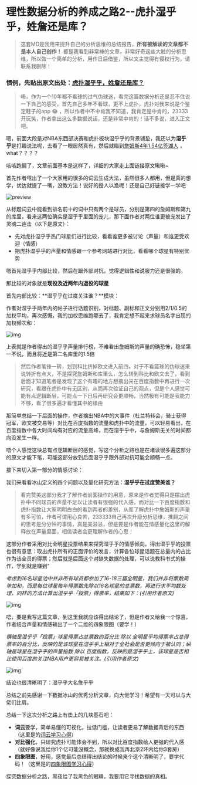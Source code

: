 # 理性数据分析的养成之路2--虎扑湿乎乎，姓詹还是库？

> 这套MD是我用来提升自己的分析思维的总结报告，**所有被解读的文章都不是本人自己创作！** 都是我看到非常棒的文章，非常好奇这些大触的分析思维，所以做一个简单的分析，用作日后借鉴，所以文主觉得有侵权行为，请联系我删除！

### 惯例，先贴出原文出处：[虎扑湿乎乎，姓詹还是库？](https://zhuanlan.zhihu.com/p/37793368)

> 唔，作为一个10年都不看球的过气伪球迷，看完这篇数据分析还是忍不住说一下自己的感受，首先自己多年不看球，更不上虎扑，虎扑对我来说是个鉴定鞋子的app :joy: ，所以作者中不中肯我不知道，我肯定是中肯的，23333开玩笑，作者拿出这么多数据说话，还是非常中肯的！话不多说，进入正文吧。

嗯，前面大段是对NBA东西部决赛和虎扑板块湿乎乎的背景铺垫，我还以为**湿乎乎**是打趣说法呢，去看了一眼居然真有，然后就瞄到[詹姆斯4年1.54亿签湖人](https://bbs.hupu.com/22778658.html) ，what？？？？

咳咳跑偏了，文章前面基本是这样了，详细的大家走上面链接原文瞅瞅~

首先作者甩出了一个大家用的很多的词云生成大法，虽然很多人都用，但是真的想学，优达就提了一嘴，没教方法！说好的授人以渔呢！还是自己好链接学一学吧

![preview](https://pic3.zhimg.com/v2-17dc0d9692262f859330cc3565af9cc9_r.jpg) 

从标题词云中能看到排名前十的词中只有两个是球员，分别是第四的詹姆斯和第九的库里，看来这两位确实是湿乎乎里面的宠儿，那下面作者对两位谁更被宠发出了灵魂二连击（以下是原文）：

- 先对虎扑湿乎乎热门球星们进行比较，看看谁更多被讨论（声量）和谁更受欢迎（情感）
- 把虎扑湿乎乎的声量和情感跟一个参考网站进行对比，看看哪个球星有特别优势

嗯首先湿乎乎内部比较，然后在跟外部对抗，觉得逻辑性和说服力还是很强的。

那比较的对象就是**现役及近两年内退役的球星**

首先内部比较：**湿乎乎在过度关注谁？**模块：

作者对湿乎乎两年内的帖子进行话题识别，对标题、副标和正文分别用2/1/0.5的加权平均，再次感慨，我的加权思维跑哪去了，我肯定想不起来求球员名字出现的加权频次和：

![img](https://pic3.zhimg.com/80/v2-0fa3cc3aa1f8da38334d7e4ac15f1a4a_hd.jpg) 

上表就是作者得出的湿乎乎声量排行榜，不难看出詹姆斯的声量的确恐怖，稳坐第一不说，而且将近是第二名库里的1.5倍

> 然后作者笔锋一转，划到科比挤掉欧文进入前四，对于不看篮球的伪球迷来说转折有点大，不是探究詹姆斯和库里么，怎么转到科比和欧文去了，看到后面才知道笔者是发现了这个有趣的地方想摘出来在百度指数中再进行一次研究，看跟在虎扑中有无区别，从而再次验证自己的观点，但是个人感觉可能有点逻辑断层，可能点一下日后再研究会更顺畅，当然极有可能是我能力不够，看了很多遍才看懂其中的缘由

那简单总结一下后面的操作，作者摘出NBA中的大事件（杜兰特转会，骑士获得冠军，欧文被交易等）对比在百度指数的流量和虎扑中的流量，可以轻易看出，在百度指数中各大时间均有对应的流量高峰，而在湿乎乎中，与詹姆斯无关的时间都向没发生一样。

唔个人感觉这块总有点逻辑断层的感觉，写这个分析之路也是在堵读很多遍这部分的原文才能下笔，可能这部分放到后面湿乎乎跟外部对抗可能会顺畅一点。

接下来切入第一部分的情感讨论：

我们来看看冰山定义的四个问题以及量化研究方法：**湿乎乎在过度赞美谁？**

> 看完赞美这部分我才了解作者前面操作的用意，原来是作者觉得只是摆出虎扑中不同球员的声量不足以让读者有很强的代入感，而对比一下百度指数和虎扑指数让大家明明白白的看到两者的差别，从而了解虎扑中詹姆斯的声量有多可怕，作者可谓用心良苦，233333自己再次升级分析思维，推翻之间的思考是分分钟的事情，真是美滋滋，但是要是作者能在情感量化这里的解释放在声量里面，相信读者会更理解作者的心思！

这部分作者采用对比全明星投票结果来探究湿乎乎的情感倾向，得出湿乎乎的投票也很有意思：取出虎扑所有的正面评价的发言，计算各位球星话题在总量内的占比作为该全员的得票；然后就是后面这个对缺失数据的处理，可以说教科书式的操作，学到就是赚到“

*考虑到16名球星池中并非所有球员都参加了16-18三届全明星，我们并非将票数简单加和，而是每位球星每年得票数先除以16名球星的总票数，再进行求平均数处理，同样的方法计算出湿乎乎「投票」得票率，结果如下：(引用作者原文)*

![img](https://pic2.zhimg.com/80/v2-4fee53b337081c23db1b500be2894944_hd.jpg) 

唔，要是我写这篇文章，到这里我就应该得出结论了，但是作者又给我一个惊喜，作者结合声量和情感输出了一个二维的四象限图（要学！）

*横轴是湿乎乎「投票」球星得票占总票数的百分比 除以 全明星平均得票率占总得票率的百分比，反映的是该球星在湿乎乎上相对于全社会是否更倾向于被认同；纵轴是球星在湿乎乎的声量指数 除以 百度指数，反映的是湿乎乎上，该球星是否相比使用百度的关注NBA用户更容易被关注。(引用作者原文)*

![img](https://pic3.zhimg.com/80/v2-a91a3aaede9d3332c412a3935adb1910_hd.jpg) 

结论也很清晰明了：湿乎乎大名詹乎乎

总结之前先感谢一下数据冰山的优秀分析文章，向大佬学习！希望有一天可以与大佬们比肩。

总结一下这次分析之路上有垫上的几块基石吧：

- **词云**要学，简单易懂的可视化，拉低门槛，让读者更易了解数据背后的东西（这里是的[词云学习心得](https://blog.csdn.net/dylanzr/article/details/60868969)）
- **对比强化**，只研究虎扑可能体会不到，所以对比百度指数给人更强的代入感（就好像说我给你1个亿可能没概念，那就换成我再北京2环内给你3套房）
- **四象限图**，好用，感觉最后总结得出结论的时候来个这个清晰明了，要学代码！（这里是的[四象限图学习心得](https://baike.baidu.com/item/%E5%9B%9B%E8%B1%A1%E9%99%90%E6%B3%95%E5%88%99/1442968?fr=aladdin)）

探究数据分析之路，黑夜给了我黑色的眼睛，我要用它寻找数据的真相。
